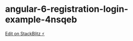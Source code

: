 # angular-6-registration-login-example-4nsqeb

[Edit on StackBlitz ⚡️](https://stackblitz.com/edit/angular-6-registration-login-example-4nsqeb)